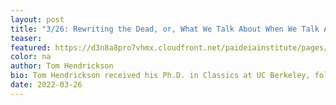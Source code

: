 ```yaml
---
layout: post
title: "3/26: Rewriting the Dead, or, What We Talk About When We Talk About Adaptation"
teaser: 
featured: https://d3n8a8pro7vhmx.cloudfront.net/paideiainstitute/pages/1616/attachments/original/1644343200/Libretto_Icon.jpg?1644343200
color: na
author: Tom Hendrickson
bio: Tom Hendrickson received his Ph.D. in Classics at UC Berkeley, followed by a Rome Prize at the American Academy and a post-doc at the Scuola Normale Superiore di Pisa. Hendrickson has taught at a variety of institutions, including College Possible (through Americorps) and San Quentin State Prison (through the Prison University Project). He now teaches at Stanford Online High School.
date: 2022-03-26
---
```

